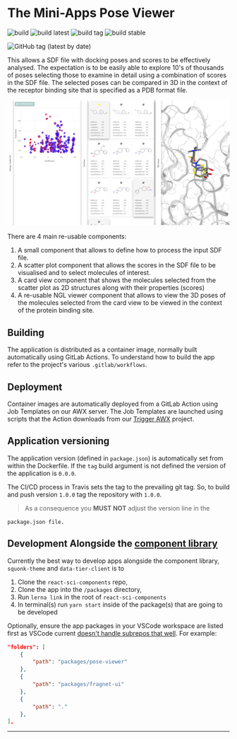 # The Mini-Apps Pose Viewer

![build](https://github.com/InformaticsMatters/mini-apps-pose-viewer/workflows/build/badge.svg)
![build latest](https://github.com/InformaticsMatters/mini-apps-pose-viewer/workflows/build%20latest/badge.svg)
![build tag](https://github.com/InformaticsMatters/mini-apps-pose-viewer/workflows/build%20tag/badge.svg)
![build stable](https://github.com/InformaticsMatters/mini-apps-pose-viewer/workflows/build%20stable/badge.svg)

![GitHub tag (latest by date)](https://img.shields.io/github/v/tag/InformaticsMatters/mini-apps-pose-viewer)

This allows a SDF file with docking poses and scores to be effectively analysed.
The expectation is to be easily able to explore 10's of thousands of poses
selecting those to examine in detail using a combination of scores in the SDF file.
The selected poses can be compared in 3D in the context of the receptor binding
site that is specified as a PDB format file.

![Pose viewer](/images/pose-viewer.png)

There are 4 main re-usable components:

1.  A small component that allows to define how to process the input SDF file.
2.  A scatter plot component that allows the scores in the SDF file to be
    visualised and to select molecules of interest.
3.  A card view component that shows the molecules selected from the scatter
    plot as 2D structures along with their properties (scores)
4.  A re-usable NGL viewer component that allows to view the 3D poses of the
    molecules selected from the card view to be viewed in the context of the
    protein binding site.

## Building

The application is distributed as a container image, normally built
automatically using GitLab Actions. To understand how to build the app refer
to the project's various `.gitlab/workflows`.

## Deployment

Container images are automatically deployed from a GitLab Action using
Job Templates on our AWX server. The Job Templates are launched using
scripts that the Action downloads from our [Trigger AWX] project.

## Application versioning

The application version (defined in `package.json`) is automatically set from
within the Dockerfile. If the `tag` build argument is not defined the version
of the application is `0.0.0`.

The CI/CD process in Travis sets the tag to the prevailing git tag.
So, to build and push version `1.0.0` tag the repository with `1.0.0`.

> As a consequence you **MUST NOT** adjust the version line in the

    package.json file.

## Development Alongside the [component library](https://github.com/InformaticsMatters/react-sci-components)

Currently the best way to develop apps alongside the component library, `squonk-theme` and `data-tier-client` is to

1. Clone the `react-sci-components` repo,
2. Clone the app into the `/packages` directory,
3. Run `lerna link` in the root of `react-sci-components`
4. In terminal(s) run `yarn start` inside of the package(s) that are going to be developed

Optionally, ensure the app packages in your VSCode workspace are listed first as VSCode current [doesn't handle subrepos that well](https://github.com/microsoft/vscode/issues/37947). For example:

```json
"folders": [
    {
        "path": "packages/pose-viewer"
    },
    {
        "path": "packages/fragnet-ui"
    },
    {
        "path": "."
    },
],
```

---

[trigger awx]: https://github.com/InformaticsMatters/trigger-awx
